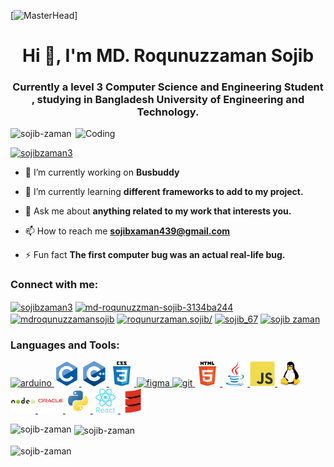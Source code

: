 
[![MasterHead]([https://img.freepik.com/premium-vector/colorful-banner-with-hands-working-computer-different-electronic-gadgets-devices-symbols-programming-software-development-program-coding_198278-4192.jpg](https://miro.medium.com/v2/resize:fit:900/0*xboC34kJrPWrY4J-.gif))]
<h1 align="center">Hi 👋, I'm MD. Roqunuzzaman Sojib</h1>
<h3 align="center">Currently a level 3 Computer Science and Engineering Student , studying in Bangladesh University of Engineering and Technology.</h3>
<img align="right" alt="Coding" width="400" src="https://media.tenor.com/NOYF3f82b_gAAAAC/programmer.gif">
<p align="left"> <img src="https://komarev.com/ghpvc/?username=sojib-zaman&label=Profile%20views&color=72b40e&style=plastic" alt="sojib-zaman" /> </p>

<p align="left"> <a href="https://twitter.com/sojibzaman3" target="blank"><img src="https://img.shields.io/twitter/follow/sojibzaman3?logo=twitter&style=for-the-badge" alt="sojibzaman3" /></a> </p>

- 🔭 I’m currently working on **Busbuddy**

- 🌱 I’m currently learning **different frameworks to add to my project.**

- 💬 Ask me about **anything related to my work that interests you.**

- 📫 How to reach me **sojibxaman439@gmail.com**

- ⚡ Fun fact **The first computer bug was an actual real-life bug.**

<h3 align="left">Connect with me:</h3>
<p align="left">
<a href="https://twitter.com/sojibzaman3" target="blank"><img align="center" src="https://raw.githubusercontent.com/rahuldkjain/github-profile-readme-generator/master/src/images/icons/Social/twitter.svg" alt="sojibzaman3" height="30" width="40" /></a>
<a href="https://linkedin.com/in/md-roqunuzzman-sojib-3134ba244" target="blank"><img align="center" src="https://raw.githubusercontent.com/rahuldkjain/github-profile-readme-generator/master/src/images/icons/Social/linked-in-alt.svg" alt="md-roqunuzzman-sojib-3134ba244" height="30" width="40" /></a>
<a href="https://kaggle.com/mdroqunuzzamansojib" target="blank"><img align="center" src="https://raw.githubusercontent.com/rahuldkjain/github-profile-readme-generator/master/src/images/icons/Social/kaggle.svg" alt="mdroqunuzzamansojib" height="30" width="40" /></a>
<a href="https://fb.com/roqunurzaman.sojib/" target="blank"><img align="center" src="https://raw.githubusercontent.com/rahuldkjain/github-profile-readme-generator/master/src/images/icons/Social/facebook.svg" alt="roqunurzaman.sojib/" height="30" width="40" /></a>
<a href="https://instagram.com/sojib_67" target="blank"><img align="center" src="https://raw.githubusercontent.com/rahuldkjain/github-profile-readme-generator/master/src/images/icons/Social/instagram.svg" alt="sojib_67" height="30" width="40" /></a>
<a href="https://www.youtube.com/c/sojib zaman" target="blank"><img align="center" src="https://raw.githubusercontent.com/rahuldkjain/github-profile-readme-generator/master/src/images/icons/Social/youtube.svg" alt="sojib zaman" height="30" width="40" /></a>
</p>

<h3 align="left">Languages and Tools:</h3>
<p align="left"> <a href="https://www.arduino.cc/" target="_blank" rel="noreferrer"> <img src="https://cdn.worldvectorlogo.com/logos/arduino-1.svg" alt="arduino" width="40" height="40"/> </a> <a href="https://www.cprogramming.com/" target="_blank" rel="noreferrer"> <img src="https://raw.githubusercontent.com/devicons/devicon/master/icons/c/c-original.svg" alt="c" width="40" height="40"/> </a> <a href="https://www.w3schools.com/cpp/" target="_blank" rel="noreferrer"> <img src="https://raw.githubusercontent.com/devicons/devicon/master/icons/cplusplus/cplusplus-original.svg" alt="cplusplus" width="40" height="40"/> </a> <a href="https://www.w3schools.com/css/" target="_blank" rel="noreferrer"> <img src="https://raw.githubusercontent.com/devicons/devicon/master/icons/css3/css3-original-wordmark.svg" alt="css3" width="40" height="40"/> </a> <a href="https://www.figma.com/" target="_blank" rel="noreferrer"> <img src="https://www.vectorlogo.zone/logos/figma/figma-icon.svg" alt="figma" width="40" height="40"/> </a> <a href="https://git-scm.com/" target="_blank" rel="noreferrer"> <img src="https://www.vectorlogo.zone/logos/git-scm/git-scm-icon.svg" alt="git" width="40" height="40"/> </a> <a href="https://www.w3.org/html/" target="_blank" rel="noreferrer"> <img src="https://raw.githubusercontent.com/devicons/devicon/master/icons/html5/html5-original-wordmark.svg" alt="html5" width="40" height="40"/> </a> <a href="https://www.java.com" target="_blank" rel="noreferrer"> <img src="https://raw.githubusercontent.com/devicons/devicon/master/icons/java/java-original.svg" alt="java" width="40" height="40"/> </a> <a href="https://developer.mozilla.org/en-US/docs/Web/JavaScript" target="_blank" rel="noreferrer"> <img src="https://raw.githubusercontent.com/devicons/devicon/master/icons/javascript/javascript-original.svg" alt="javascript" width="40" height="40"/> </a> <a href="https://www.linux.org/" target="_blank" rel="noreferrer"> <img src="https://raw.githubusercontent.com/devicons/devicon/master/icons/linux/linux-original.svg" alt="linux" width="40" height="40"/> </a> <a href="https://nodejs.org" target="_blank" rel="noreferrer"> <img src="https://raw.githubusercontent.com/devicons/devicon/master/icons/nodejs/nodejs-original-wordmark.svg" alt="nodejs" width="40" height="40"/> </a> <a href="https://www.oracle.com/" target="_blank" rel="noreferrer"> <img src="https://raw.githubusercontent.com/devicons/devicon/master/icons/oracle/oracle-original.svg" alt="oracle" width="40" height="40"/> </a> <a href="https://www.python.org" target="_blank" rel="noreferrer"> <img src="https://raw.githubusercontent.com/devicons/devicon/master/icons/python/python-original.svg" alt="python" width="40" height="40"/> </a> <a href="https://reactjs.org/" target="_blank" rel="noreferrer"> <img src="https://raw.githubusercontent.com/devicons/devicon/master/icons/react/react-original-wordmark.svg" alt="react" width="40" height="40"/> </a> <a href="https://www.scala-lang.org" target="_blank" rel="noreferrer"> <img src="https://raw.githubusercontent.com/devicons/devicon/master/icons/scala/scala-original.svg" alt="scala" width="40" height="40"/> </a> </p>

<p><img align="left" src="https://github-readme-stats.vercel.app/api/top-langs?username=sojib-zaman&show_icons=true&locale=en&layout=compact" alt="sojib-zaman" /></p>

<p>&nbsp;<img align="center" src="https://github-readme-stats.vercel.app/api?username=sojib-zaman&show_icons=true&theme=merko&locale=en" alt="sojib-zaman" /></p>

<p><img align="center" src="https://github-readme-streak-stats.herokuapp.com/?user=sojib-zaman&theme=dark" alt="sojib-zaman" /></p>
